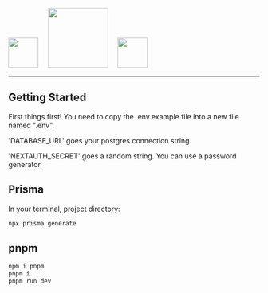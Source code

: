 <a href="https://next-auth.js.org/"><img src="https://next-auth.js.org/img/logo/logo-sm.png" width="60" heigth="auto" ></a>&nbsp;&nbsp;&nbsp;&nbsp;
<a href="https://nextjs.org/"><img src="https://static-00.iconduck.com/assets.00/nextjs-icon-2048x1234-pqycciiu.png" width="120" heigth="auto"></a>&nbsp;&nbsp;&nbsp;&nbsp;
<a href="https://www.prisma.io/"><img src="https://i.pinimg.com/originals/39/b2/e4/39b2e4ad77c23a2c11e5950a7dfa2aec.png" width="60" heigth="auto" ></a>

<hr>

## Getting Started

First things first! You need to copy the .env.example file into a new file named ".env".

'DATABASE_URL' goes your postgres connection string.

'NEXTAUTH_SECRET' goes a random string. You can use a password generator.

## Prisma

In your terminal, project directory:
```bash
npx prisma generate
```

## pnpm

```bash
npm i pnpm
pnpm i
pnpm run dev
```
